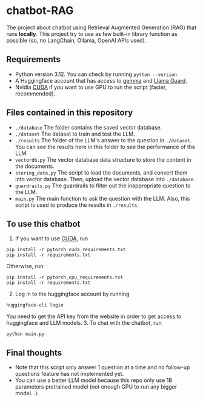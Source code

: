 # chatbot-RAG
The project about chatbot using Retrieval Augmented Generation (RAG) that runs **locally**. This project try to use as few bulit-in library function as possible (so, no LangChain, Ollama, OpenAI APIs used).

## Requirements
- Python version 3.12. You can check by running `python --version`
- A Huggingface account that has access to [gemma](https://huggingface.co/google/gemma-3-1b-it) and [Llama Guard](https://huggingface.co/meta-llama/Llama-Guard-3-1B).
- Nvidia [CUDA](https://developer.nvidia.com/cuda-zone) if you want to use GPU to run the script (faster, recommended).

## Files contained in this repository
- `./database` The folder contains the saved vector database. 
- `./dataset` The dataset to train and test the LLM.
- `./results` The folder of the LLM's answer to the question in `./dataset`. You can see the results here in this folder to see the performance of the LLM.
- `vectordb.py` The vector database data structure to store the content in the documents.
- `storing_data.py` The script to load the documents, and convert them into vector database. Then, upload the vector database into `./database`.
- `guardrails.py` The guardrails to filter out the inappropriate question to the LLM.
- `main.py` The main function to ask the question with the LLM. Also, this script is used to produce the results in `./results`.

## To use this chatbot
1. If you want to use [CUDA](https://developer.nvidia.com/cuda-zone), run
```
pip install -r pytorch_cuda_requirements.txt
pip install -r requirements.txt
```
Otherwise, run
```
pip install -r pytorch_cpu_requirements.txt
pip install -r requirements.txt
```
2. Log in to the huggingface account by running
```
huggingface-cli login
```
You need to get the API key from the website in order to get access to huggingface and LLM models.
3. To chat with the chatbot, run
```
python main.py
```

## Final thoughts
- Note that this script only answer 1 question at a time and no follow-up questions feature has not implemented yet. 
- You can use a better LLM model because this repo only use 1B parameters pretrained model (not enough GPU to run any bigger model...).